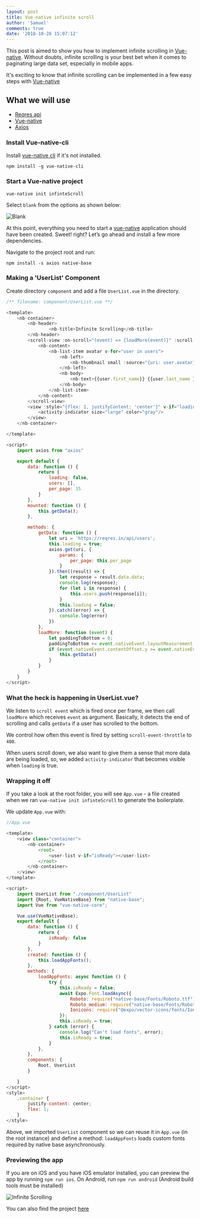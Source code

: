 ```yaml
---
layout: post
title: Vue-native infinite scroll
author: 'Samuel'
comments: true
date: '2018-10-28 15:07:12'
---
```


This post is aimed to show you how to implement infinite scrolling in [Vue-native](https://vue-native.io/). Without doubts, infinite scrolling is your best bet when it comes to paginating large data set, especially in mobile apps.

It's exciting to know that infinite scrolling can be implemented in a few easy steps with [Vue-native](https://vue-native.io/)

## What we will use

* [Reqres api](https://reqres.in/)
* [Vue-native](https://vue-native.io)
* [Axios](https://reqres.in/)


### Install Vue-native-cli

Install [vue-native cli](https://github.com/GeekyAnts/vue-native-cli) if it's not installed.

```
npm install -g vue-native-cli
```

### Start a Vue-native project

```
vue-native init infinteScroll
```

Select `blank` from the options as shown below: 

![Blank](https://res.cloudinary.com/samueljames/image/upload/c_scale,h_786/v1540740190/Screen_Shot_2018-10-28_at_16.09.51.png)

At this point, everything you need to start a [vue-native](https://vue-native.io) application should have been created. Sweet! right? Let’s go ahead and install a few more dependencies.

Navigate to the project root and run:

```
npm install -s axios native-base
```

### Making a 'UserList' Component

Create directory `component` and add a file `UserList.vue` in the directory.

```javascript
/** filename: component/UserList.vue **/

<template>
    <nb-container>
        <nb-header>
                <nb-title>Infinite Scrolling</nb-title>
        </nb-header>
        <scroll-view :on-scroll="(event) => {loadMore(event)}" :scroll-event-throttle="400">
            <nb-content>
                <nb-list-item avatar v-for="user in users">
                    <nb-left>
                        <nb-thumbnail small :source="{uri: user.avatar}"/>
                    </nb-left>
                    <nb-body>
                        <nb-text>{{user.first_name}} {{user.last_name }}</nb-text>
                    </nb-body>
                </nb-list-item>
            </nb-content>
        </scroll-view>
        <view :style="{flex: 1, justifyContent: 'center'}" v-if="loading">
            <activity-indicator size="large" color="gray"/>
        </view>
    </nb-container>

</template>

<script>
    import axios from "axios"

    export default {
        data: function () {
            return {
                loading: false,
                users: [],
                per_page: 15
            }
        },
        mounted: function () {
            this.getData();
        },

        methods: {
            getData: function () {
                let uri = 'https://reqres.in/api/users';
                this.loading = true;
                axios.get(uri, {
                    params: {
                        per_page: this.per_page
                    }
                }).then((result) => {
                    let response = result.data.data;
                    console.log(response);
                    for (let i in response) {
                        this.users.push(response[i]);
                    }
                    this.loading = false;
                }).catch((error) => {
                    console.log(error)
                })
            },
            loadMore: function (event) {
                let paddingToBottom = 0;
                paddingToBottom += event.nativeEvent.layoutMeasurement.height;
                if (event.nativeEvent.contentOffset.y >= event.nativeEvent.contentSize.height - paddingToBottom) {
                    this.getData()
                }
            }
        }
    }
</script>

```


### What the heck is happening in UserList.vue?


We listen to `scroll event` which is fired once per frame, we then call `loadMore` which receives `event` as argument. Basically, it detects the end of scrolling and calls `getData`  if a user has scrolled to the bottom.

We control how often this event is fired by setting `scroll-event-throttle` to `400`. 
 
When users scroll down, we also want to give them a sense that more data are being loaded, so, we added `activity-indicator` that becomes visible when `loading` is true.

### Wrapping it off

If you take a look at the root folder, you will  see `App.vue` - a file created when we ran `vue-native init infinteScroll` to generate the boilerplate.

We update `App.vue` with:

```javascript
//App.vue

<template>
    <view class="container">
        <nb-container>
            <root>
                <user-list v-if="isReady"></user-list>
            </root>
        </nb-container>
    </view>
</template>

<script>
    import UserList from "./component/UserList"
    import {Root, VueNativeBase} from "native-base";
    import Vue from "vue-native-core";

    Vue.use(VueNativeBase);
    export default {
        data: function () {
            return {
                isReady: false
            }
        },
        created: function () {
            this.loadAppFonts();
        },
        methods: {
            loadAppFonts: async function () {
                try {
                    this.isReady = false;
                    await Expo.Font.loadAsync({
                        Roboto: require("native-base/Fonts/Roboto.ttf"),
                        Roboto_medium: require("native-base/Fonts/Roboto_medium.ttf"),
                        Ionicons: require("@expo/vector-icons/fonts/Ionicons.ttf")
                    });
                    this.isReady = true;
                } catch (error) {
                    console.log("Can't load fonts", error);
                    this.isReady = true;
                }
            },
        },
        components: {
            Root, UserList
        }

    }
</script>
<style>
    .container {
        justify-content: center;
        flex: 1;
    }
</style>

```

Above, we imported `UserList` component so we can reuse it in `App.vue` (in the root instance) and define a method: `loadAppFonts`  loads custom fonts required by native base asynchronously.


### Previewing the app 

If you are on iOS and you have iOS emulator installed, you can preview the app by running `npm run ios`. On Android, run `npm run android` (Android build tools must be installed)

![Infinite Scrolling](https://res.cloudinary.com/samueljames/image/upload/v1540737925/infinite-scrolling.gif)

You can also find the project [here](https://github.com/abiodunjames/Vue-native-Infinite-scroll) 

